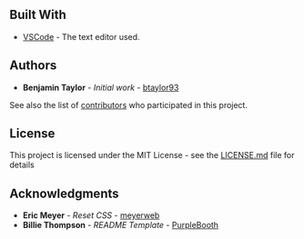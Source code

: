 ## Built With

* [VSCode](https://code.visualstudio.com/) - The text editor used.

## Authors

* **Benjamin Taylor** - *Initial work* - [btaylor93](https://github.com/btaylor93)

See also the list of [contributors](https://github.com/btaylor93/cookie-stand/contributors) who participated in this project.

## License

This project is licensed under the MIT License - see the [LICENSE.md](LICENSE.md) file for details

## Acknowledgments

* **Eric Meyer** - *Reset CSS* - [meyerweb](https://meyerweb.com/eric/tools/css/reset/)
* **Billie Thompson** - *README Template* - [PurpleBooth](https://github.com/PurpleBooth)
